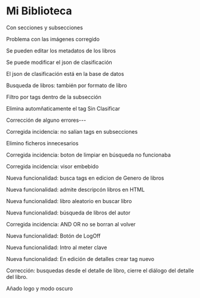# Mi Biblioteca

Con secciones y subsecciones 

Problema con las imágenes corregido

Se pueden editar los metadatos de los libros

Se puede modificar el json de clasificación

El json de clasificación está en la base de datos

Busqueda de libros: también por formato de libro

Filtro por tags dentro de la subsección

Elimina automñaticamente el tag Sin Clasificar

Corrección de alguno errores---

Corregida incidencia: no salían tags en subsecciones

Elimino ficheros innecesarios

Corregida incidencia: boton de limpiar en búsqueda no funcionaba

Corregida incidencia: visor embebido

Nueva funcionalidad: busca tags en edicion de Genero de libros

Nueva funcionalidad: admite descripcón libros en HTML

Nueva funcionalidad: libro aleatorio en buscar libro

Nueva funcionalidad: búsqueda de libros del autor

Corregida incidencia: AND OR no se borran al volver

Nueva funcionalidad: Botón de LogOff

Nueva funcionalidad: Intro al meter clave

Nueva funcionalidad: En edición de detalles crear tag nuevo

Corrección: busquedas desde el detalle de libro, cierre el diálogo del detalle del libro.

Añado logo y modo oscuro